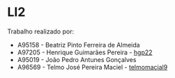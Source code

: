 <h1>LI2</h1>
<p>Trabalho realizado por:</p>

<ul>
	<li>A95158 - Beatriz Pinto Ferreira de Almeida</li>
	<li>A97205 - Henrique Guimarães Pereira - <a href="https://github.com/hgp22">hgp22</a></li>
    <li>A95019 - João Pedro Antunes Gonçalves<a href =""> </a></li>
    <li>A96569 - Telmo José Pereira Maciel -  <a href="https://github.com/telmomaciel9">telmomacial9</a></li>
</ul>